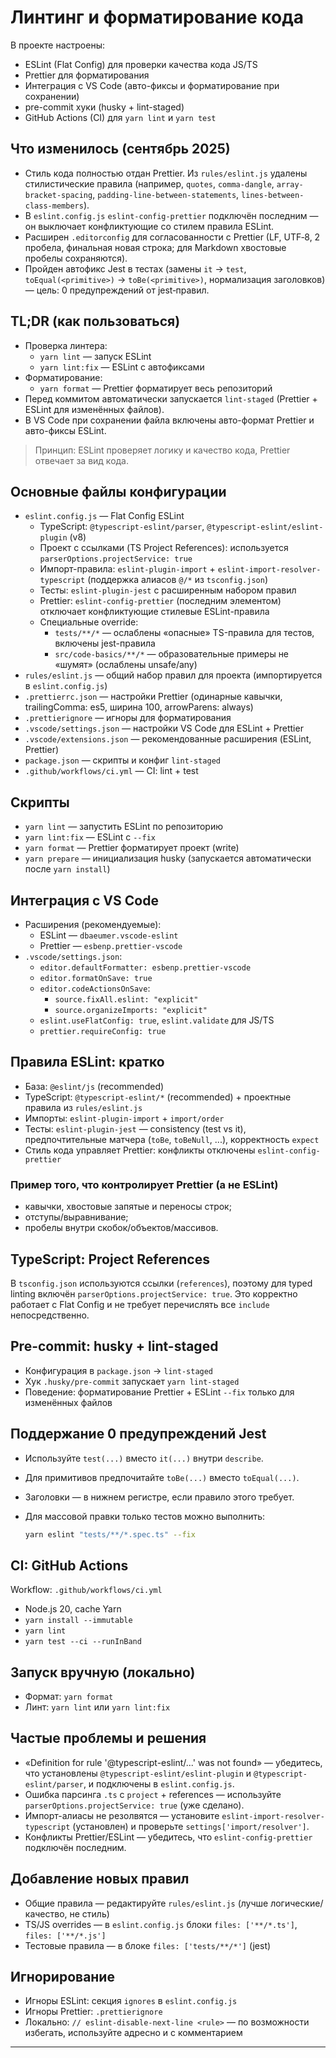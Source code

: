 # Линтинг и форматирование кода

В проекте настроены:

- ESLint (Flat Config) для проверки качества кода JS/TS
- Prettier для форматирования
- Интеграция с VS Code (авто-фиксы и форматирование при сохранении)
- pre-commit хуки (husky + lint-staged)
- GitHub Actions (CI) для `yarn lint` и `yarn test`

## Что изменилось (сентябрь 2025)

- Стиль кода полностью отдан Prettier. Из `rules/eslint.js` удалены стилистические правила (например, `quotes`, `comma-dangle`, `array-bracket-spacing`, `padding-line-between-statements`, `lines-between-class-members`).
- В `eslint.config.js` `eslint-config-prettier` подключён последним — он выключает конфликтующие со стилем правила ESLint.
- Расширен `.editorconfig` для согласованности с Prettier (LF, UTF‑8, 2 пробела, финальная новая строка; для Markdown хвостовые пробелы сохраняются).
- Пройден автофикс Jest в тестах (замены `it` → `test`, `toEqual(<primitive>)` → `toBe(<primitive>)`, нормализация заголовков) — цель: 0 предупреждений от jest‑правил.

## TL;DR (как пользоваться)

- Проверка линтера:
  - `yarn lint` — запуск ESLint
  - `yarn lint:fix` — ESLint с автофиксами
- Форматирование:
  - `yarn format` — Prettier форматирует весь репозиторий
- Перед коммитом автоматически запускается `lint-staged` (Prettier + ESLint для изменённых файлов).
- В VS Code при сохранении файла включены авто-формат Prettier и авто-фиксы ESLint.

> Принцип: ESLint проверяет логику и качество кода, Prettier отвечает за вид кода.

## Основные файлы конфигурации

- `eslint.config.js` — Flat Config ESLint
  - TypeScript: `@typescript-eslint/parser`, `@typescript-eslint/eslint-plugin` (v8)
  - Проект с ссылками (TS Project References): используется `parserOptions.projectService: true`
  - Импорт-правила: `eslint-plugin-import` + `eslint-import-resolver-typescript` (поддержка алиасов `@/*` из `tsconfig.json`)
  - Тесты: `eslint-plugin-jest` с расширенным набором правил
  - Prettier: `eslint-config-prettier` (последним элементом) отключает конфликтующие стилевые ESLint-правила
  - Специальные override:
    - `tests/**/*` — ослаблены «опасные» TS-правила для тестов, включены jest-правила
    - `src/code-basics/**/*` — образовательные примеры не «шумят» (ослаблены unsafe/any)
- `rules/eslint.js` — общий набор правил для проекта (импортируется в `eslint.config.js`)
- `.prettierrc.json` — настройки Prettier (одинарные кавычки, trailingComma: es5, ширина 100, arrowParens: always)
- `.prettierignore` — игноры для форматирования
- `.vscode/settings.json` — настройки VS Code для ESLint + Prettier
- `.vscode/extensions.json` — рекомендованные расширения (ESLint, Prettier)
- `package.json` — скрипты и конфиг `lint-staged`
- `.github/workflows/ci.yml` — CI: lint + test

## Скрипты

- `yarn lint` — запустить ESLint по репозиторию
- `yarn lint:fix` — ESLint с `--fix`
- `yarn format` — Prettier форматирует проект (write)
- `yarn prepare` — инициализация husky (запускается автоматически после `yarn install`)

## Интеграция с VS Code

- Расширения (рекомендуемые):
  - ESLint — `dbaeumer.vscode-eslint`
  - Prettier — `esbenp.prettier-vscode`
- `.vscode/settings.json`:
  - `editor.defaultFormatter: esbenp.prettier-vscode`
  - `editor.formatOnSave: true`
  - `editor.codeActionsOnSave`:
    - `source.fixAll.eslint: "explicit"`
    - `source.organizeImports: "explicit"`
  - `eslint.useFlatConfig: true`, `eslint.validate` для JS/TS
  - `prettier.requireConfig: true`

## Правила ESLint: кратко

- База: `@eslint/js` (recommended)
- TypeScript: `@typescript-eslint/*` (recommended) + проектные правила из `rules/eslint.js`
- Импорты: `eslint-plugin-import` + `import/order`
- Тесты: `eslint-plugin-jest` — consistency (test vs it), предпочтительные матчера (`toBe`, `toBeNull`, ...), корректность `expect`
- Стиль кода управляет Prettier: конфликты отключены `eslint-config-prettier`

### Пример того, что контролирует Prettier (а не ESLint)

- кавычки, хвостовые запятые и переносы строк;
- отступы/выравнивание;
- пробелы внутри скобок/объектов/массивов.

## TypeScript: Project References

В `tsconfig.json` используются ссылки (`references`), поэтому для typed linting включён `parserOptions.projectService: true`. Это корректно работает с Flat Config и не требует перечислять все `include` непосредственно.

## Pre-commit: husky + lint-staged

- Конфигурация в `package.json` → `lint-staged`
- Хук `.husky/pre-commit` запускает `yarn lint-staged`
- Поведение: форматирование Prettier + ESLint `--fix` только для изменённых файлов

## Поддержание 0 предупреждений Jest

- Используйте `test(...)` вместо `it(...)` внутри `describe`.
- Для примитивов предпочитайте `toBe(...)` вместо `toEqual(...)`.
- Заголовки — в нижнем регистре, если правило этого требует.
- Для массовой правки только тестов можно выполнить:

  ```bash
  yarn eslint "tests/**/*.spec.ts" --fix
  ```

## CI: GitHub Actions

Workflow: `.github/workflows/ci.yml`

- Node.js 20, cache Yarn
- `yarn install --immutable`
- `yarn lint`
- `yarn test --ci --runInBand`

## Запуск вручную (локально)

- Формат: `yarn format`
- Линт: `yarn lint` или `yarn lint:fix`

## Частые проблемы и решения

- «Definition for rule '@typescript-eslint/...' was not found» — убедитесь, что установлены `@typescript-eslint/eslint-plugin` и `@typescript-eslint/parser`, и подключены в `eslint.config.js`.
- Ошибка парсинга `.ts` с `project` + references — используйте `parserOptions.projectService: true` (уже сделано).
- Импорт-алиасы не резолвятся — установите `eslint-import-resolver-typescript` (установлен) и проверьте `settings['import/resolver']`.
- Конфликты Prettier/ESLint — убедитесь, что `eslint-config-prettier` подключён последним.

## Добавление новых правил

- Общие правила — редактируйте `rules/eslint.js` (лучше логические/качество, не стиль)
- TS/JS overrides — в `eslint.config.js` блоки `files: ['**/*.ts']`, `files: ['**/*.js']`
- Тестовые правила — в блоке `files: ['tests/**/*']` (jest)

## Игнорирование

- Игноры ESLint: секция `ignores` в `eslint.config.js`
- Игноры Prettier: `.prettierignore`
- Локально: `// eslint-disable-next-line <rule>` — по возможности избегать, используйте адресно и с комментарием

---
